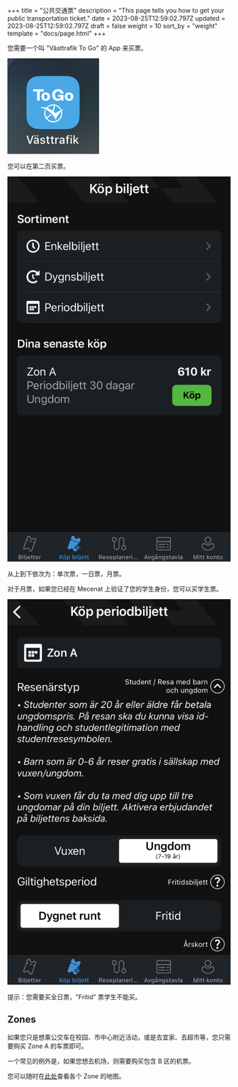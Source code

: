 +++
title = "公共交通票"
description = "This page tells you how to get your public transportation ticket."
date = 2023-08-25T12:59:02.797Z
updated = 2023-08-25T12:59:02.797Z
draft = false
weight = 10
sort_by = "weight"
template = "docs/page.html"
+++

您需要一个叫 "Västtrafik To Go" 的 App 来买票。

![togo](togo.jpeg)

您可以在第二页买票。

![Alt text](tickets.jpeg)

从上到下依次为：单次票，一日票，月票。

对于月票，如果您已经在 Mecenat 上验证了您的学生身份，您可以买学生票。

![Alt text](buy.jpeg)

提示：您需要买全日票，"Fritid" 票学生不能买。

## Zones

如果您只是想乘公交车在校园、市中心附近活动，或是去宜家、去超市等，您只需要购买 Zone A 的车票即可。

一个常见的例外是，如果您想去机场，则需要购买包含 B 区的机票。

您可以随时在[此处](https://www.vasttrafik.se/reseplanering/hallplatser/)查看各个 Zone 的地图。
